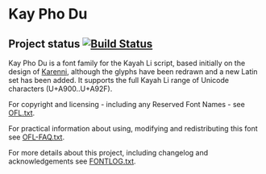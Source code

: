 # Kay Pho Du


## Project status [![Build Status](https://build.palaso.org/app/rest/builds/buildType:Fonts_Kayphodu/statusIcon)](https://build.palaso.org/viewType.html?buildTypeId=Fonts_Kayphodu&guest=1)  

Kay Pho Du is a font family for the Kayah Li script, based initially on the design of [Karenni](https://github.com/silnrsi/font-karenni), although the glyphs have been redrawn and a new Latin set has been added. It supports the full Kayah Li range of Unicode characters (U+A900..U+A92F).

For copyright and licensing - including any Reserved Font Names - see [OFL.txt](OFL.txt).

For practical information about using, modifying and redistributing this font see [OFL-FAQ.txt](OFL-FAQ.txt).

For more details about this project, including changelog and acknowledgements see [FONTLOG.txt](FONTLOG.txt).
